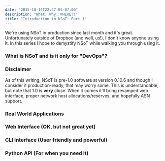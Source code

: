 ```yaml
---
date: "2015-10-14T22:47:06-07:00"
description: "What, Why, WHERE?!"
title: "Introduction to NSoT: Part 1"
---
```


We're using NSoT in production since last month and it's great. Unfortunately
outside of Dropbox (and well, us!), I don't know anyone using it. In this
series I hope to demystify NSoT while walking you through using it.

### What is NSoT and is it only for "DevOps"?

### Disclaimer

As of this writing, NSoT is pre-1.0 software at version 0.10.6 and though I
consider it production-ready, that may worry some. This is
understandable, but note that 1.0 is **very** close. When it comes it'll bring
revamped web interface, proper network host allocations/reserves, and hopefully
ASN support.

### Real World Applications

### Web Interface (OK, but not great yet)

### CLI Interface (User friendly and powerful)

### Python API (For when you need it)
